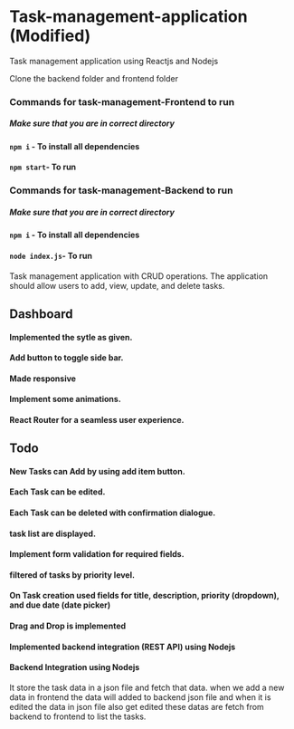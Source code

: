 # Task-management-application (Modified)
Task management application using Reactjs and Nodejs

Clone the backend folder and frontend folder 

###  Commands for task-management-Frontend to run

##### Make sure that you are in correct directory 
 
#### `npm i` - To install all dependencies

#### `npm start`- To run 

### Commands for task-management-Backend to run

##### Make sure that you are in correct directory 
 
#### `npm i` - To install all dependencies

#### `node index.js`- To run 

Task management application with CRUD operations. 
The application should allow users to add, view, update, and delete tasks.

## Dashboard
 #### Implemented the sytle as given. 
 #### Add button to toggle side bar.
 #### Made responsive
 #### Implement some animations.
 #### React Router for a seamless user experience.

## Todo
 #### New Tasks can Add by using add item button.
 #### Each Task can be edited.
 #### Each Task can be  deleted with confirmation dialogue.
 #### task list are displayed.
 #### Implement form validation for required fields.
 #### filtered of tasks by priority level.
 #### On Task creation used fields for title, description, priority (dropdown), and due date (date picker)
 #### Drag and Drop is implemented 
 #### Implemented backend integration (REST API) using Nodejs

#### Backend Integration using Nodejs

It store the task data in a json file and fetch that data. when we add a new data in frontend the data will added to backend json file and when it is edited the data in json file also get edited these datas are fetch from backend to frontend to list the tasks.
